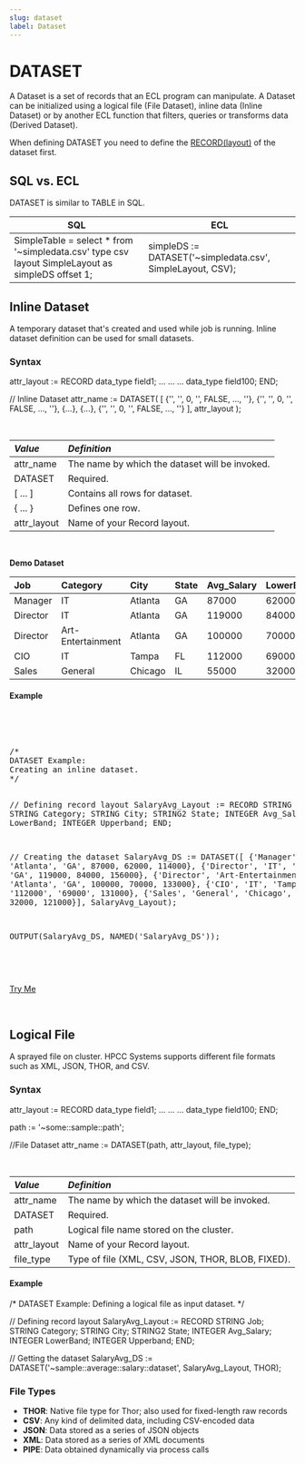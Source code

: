```yaml
---
slug: dataset
label: Dataset
---
```


# DATASET

A Dataset is a set of records that an ECL program can manipulate. A Dataset can be initialized using a logical file (File Dataset), inline data (Inline Dataset) or by another ECL function that filters, queries or transforms data (Derived Dataset).

When defining DATASET you need to define the [RECORD(layout)](./record.md) of the dataset first.

## SQL vs. ECL

DATASET is similar to TABLE in SQL.

| SQL                                                                                               | ECL                                                        |
| ------------------------------------------------------------------------------------------------- | ---------------------------------------------------------- |
| SimpleTable = select \* from '~simpledata.csv' type csv layout SimpleLayout as simpleDS offset 1; | simpleDS := DATASET('~simpledata.csv', SimpleLayout, CSV); |

## Inline Dataset

A temporary dataset that's created and used while job is running. Inline dataset definition can be used for small datasets.

### Syntax

<EclCode>
attr_layout := RECORD
    data_type    field1;
    ...
    ...
    ...
    data_type    field100;
END;

// Inline Dataset
attr_name := DATASET(
[
{'', '', 0, '', FALSE, ..., ''},
{'', '', 0, '', FALSE, ..., ''},
{...},
{...},
{'', '', 0, '', FALSE, ..., ''}
],
attr_layout
);

<EclCode>

<br>

| _Value_     | _Definition_                                   |
| :---------- | :--------------------------------------------- |
| attr_name   | The name by which the dataset will be invoked. |
| DATASET     | Required.                                      |
| [ ... ]     | Contains all rows for dataset.                 |
| { ... }     | Defines one row.                               |
| attr_layout | Name of your Record layout.                    |

<br>

**Demo Dataset**

| Job      | Category          | City    | State | Avg_Salary | LowerBand | Upperband |
| :------- | :---------------- | :------ | :---- | :--------- | :-------- | :-------- |
| Manager  | IT                | Atlanta | GA    | 87000      | 62000     | 114000    |
| Director | IT                | Atlanta | GA    | 119000     | 84000     | 156000    |
| Director | Art-Entertainment | Atlanta | GA    | 100000     | 70000     | 133000    |
| CIO      | IT                | Tampa   | FL    | 112000     | 69000     | 131000    |
| Sales    | General           | Chicago | IL    | 55000      | 32000     | 121000    |

#### Example

<br>
<pre id="ds_example1">

<EclCode>
/*
DATASET Example:
Creating an inline dataset.
*/

// Defining record layout
SalaryAvg_Layout := RECORD
STRING Job;
STRING Category;
STRING City;
STRING2 State;
INTEGER Avg_Salary;
INTEGER LowerBand;
INTEGER Upperband;
END;

// Creating the dataset
SalaryAvg_DS := DATASET([
{'Manager', 'IT', 'Atlanta', 'GA', 87000, 62000, 114000},
{'Director', 'IT', 'Atlanta', 'GA', 119000, 84000, 156000},
{'Director', 'Art-Entertainment', 'Atlanta', 'GA', 100000, 70000, 133000},
{'CIO', 'IT', 'Tampa', 'FL', '112000', '69000', 131000},
{'Sales', 'General', 'Chicago', 'IL', 55000, 32000, 121000}],
SalaryAvg_Layout);

OUTPUT(SalaryAvg_DS, NAMED('SalaryAvg_DS'));

<EclCode>

</pre>

<a className="trybutton" href="javascript:OpenECLEditor(['ds_example1'])"> Try Me </a>

</br>

## Logical File

A sprayed file on cluster. HPCC Systems supports different file formats such as XML, JSON, THOR, and CSV.

### Syntax

<EclCode>
attr_layout := RECORD
    data_type    field1;
    ...
    ...
    ...
    data_type    field100;
END;

path := '~some::sample::path';

//File Dataset
attr_name := DATASET(path,
attr_layout,
file_type);

<EclCode>

<br>

| _Value_     | _Definition_                                      |
| :---------- | :------------------------------------------------ |
| attr_name   | The name by which the dataset will be invoked.    |
| DATASET     | Required.                                         |
| path        | Logical file name stored on the cluster.          |
| attr_layout | Name of your Record layout.                       |
| file_type   | Type of file (XML, CSV, JSON, THOR, BLOB, FIXED). |

#### Example

<EclCode>
/*
DATASET Example:
Defining a logical file as input dataset.
*/

// Defining record layout
SalaryAvg_Layout := RECORD
STRING Job;
STRING Category;
STRING City;
STRING2 State;
INTEGER Avg_Salary;
INTEGER LowerBand;
INTEGER Upperband;
END;

// Getting the dataset
SalaryAvg_DS := DATASET('~sample::average::salary::dataset', SalaryAvg_Layout, THOR);

<EclCode>

### File Types

- **THOR**: Native file type for Thor; also used for fixed-length raw records
- **CSV**: Any kind of delimited data, including CSV-encoded data
- **JSON**: Data stored as a series of JSON objects
- **XML**: Data stored as a series of XML documents
- **PIPE**: Data obtained dynamically via process calls

</br>
</br>
